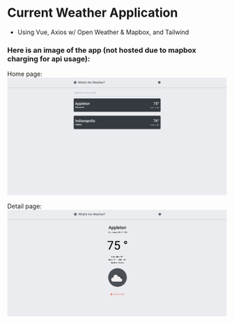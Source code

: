 # Current Weather Application

- Using Vue, Axios w/ Open Weather & Mapbox, and Tailwind

### Here is an image of the app (not hosted due to mapbox charging for api usage):

Home page:
![Home Page](https://github.com/garizola/vue-weather-app/blob/main/src/assets/homepage.png)

Detail page:
![Detail Page](https://github.com/garizola/vue-weather-app/blob/main/src/assets/detailpage.png)
